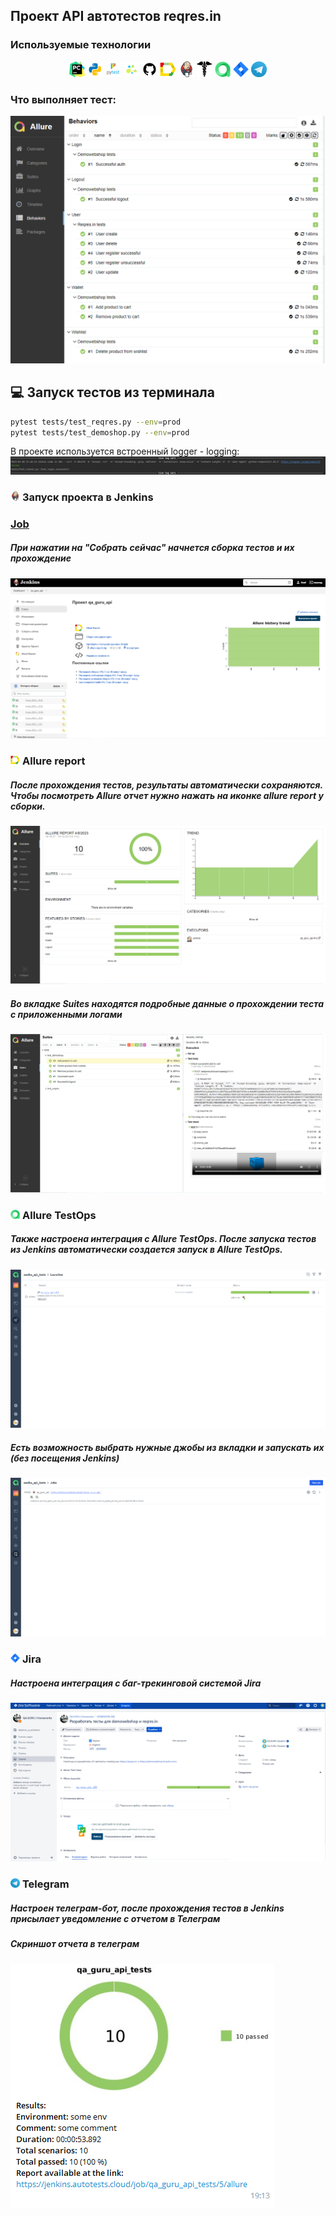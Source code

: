 ## Проект API автотестов reqres.in

<!-- Технологии -->

### Используемые технологии
<p  align="center">
  <code><img width="5%" title="Pycharm" src="./attachments/logo/pycharm.png"></code>
  <code><img width="5%" title="Python" src="./attachments/logo/python.png"></code>
  <code><img width="5%" title="Pytest" src="./attachments/logo/pytest.png"></code>
  <code><img width="5%" title="Selene" src="./attachments/logo/selene.png"></code>
  <code><img width="5%" title="GitHub" src="./attachments/logo/github.png"></code>
  <code><img width="5%" title="Allure Report" src="./attachments/logo/allure_report.png"></code>
  <code><img width="5%" title="Jenkins" src="./attachments/logo/jenkins.png"></code>
  <code><img width="5%" title="Requests" src="./attachments/logo/requests.png"></code>
  <code><img width="5%" title="Allure TestOps" src="./attachments/logo/allure_testops.png"></code>
  <code><img width="5%" title="Jira" src="./attachments/logo/jira.png"></code>
  <code><img width="5%" title="Telegram" src="./attachments/logo/tg.png"></code>
</p>

### Что выполняет тест:
![This is an image](attachments/screenshots/test.png)


## :computer: Запуск тестов из терминала
```bash
pytest tests/test_reqres.py --env=prod
pytest tests/test_demoshop.py --env=prod 
```

В проекте используется встроенный logger - logging:
![This is an image](attachments/screenshots/logger.png)

<!-- Jenkins -->

### <img width="3%" title="Jenkins" src="attachments/logo/jenkins.png"> Запуск проекта в Jenkins

### [Job](https://jenkins.autotests.cloud/job/qa_guru_api/)

##### При нажатии на "Собрать сейчас" начнется сборка тестов и их прохождение
![This is an image](attachments/screenshots/jenkins1.png)

<!-- Allure report -->

### <img width="3%" title="Allure Report" src="attachments/logo/allure_report.png"> Allure report

##### После прохождения тестов, результаты автоматически сохраняются. Чтобы посмотреть Allure отчет нужно нажать на иконке allure report у сборки.
![This is an image](attachments/screenshots/allure1.png)

##### Во вкладке Suites находятся подробные данные о прохождении теста с приложенными логами
![This is an image](attachments/screenshots/suites.png)

<!-- Allure testOps -->
### <img width="3%" title="Allure TestOps" src="attachments/logo/allure_testops.png"> Allure TestOps

##### Также настроена интеграция с Allure TestOps. После запуска тестов из Jenkins автоматически создается запуск в Allure TestOps. 
![This is an image](attachments/screenshots/testops1.png)

##### Есть возможность выбрать нужные джобы из вкладки и запускать их (без посещения Jenkins)
![This is an image](attachments/screenshots/jobs1.png)

<!-- Jira -->

### <img width="3%" title="Allure TestOps" src="attachments/logo/jira.png"> Jira

##### Настроена интеграция с баг-трекинговой системой Jira
![This is an image](attachments/screenshots/jira1.png)

<!-- Telegram -->

### <img width="3%" title="Telegram" src="attachments/logo/tg.png"> Telegram

##### Настроен телеграм-бот, после прохождения тестов в Jenkins присылает уведомление с отчетом в Телеграм

##### Скриншот отчета в телеграм
![This is an image](attachments/screenshots/telegram1.png)

